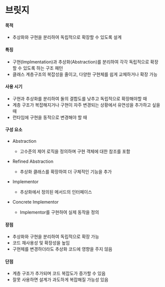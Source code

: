 # 브릿지

#### 목적

- 추상화와 구현을 분리하여 독립적으로 확장할 수 있도록 설계

#### 특징

- 구현(Implmentation)과 추상화(Abstraction)를 분리하여 각각 독립적으로 확장할 수 있도록 하는 구조 패턴
- 클래스 계층구조의 복잡성을 줄이고, 다양한 구현체를 쉽게 교체하거나 확장 가능

#### 사용 시기

- 구현과 추상화를 분리하여 둘의 결합도를 낮추고 독립적으로 확장해야할 때
- 계층 구조가 복잡해지거나 구현이 자주 변경되는 상황에서 유연성을 추가하고 싶을 때
- 런타임에 구현을 동적으로 변경해야 할 때

#### 구성 요소

- Abstraction

  - 고수준의 제어 로직을 정의하며 구현 객체에 대한 참조를 포함

- Refined Abstraction

  - 추상화 클래스를 확장하여 더 구체적인 기능을 추가

- Implementor

  - 추상화에서 정의된 메서드의 인터페이스

- Concrete Implementor

  - Implementor를 구현하여 실제 동작을 정의

#### 장점

- 추상화와 구현을 분리하여 독립적으로 확장 가능
- 코드 재사용성 및 확장성을 높임
- 구현체를 변경하더라도 추상화 코드에 영향을 주지 않음

#### 단점

- 계층 구조가 추가되며 코드 복잡도가 증가할 수 있음
- 잘못 사용하면 설계가 과도하게 복잡해질 가능성 있음
